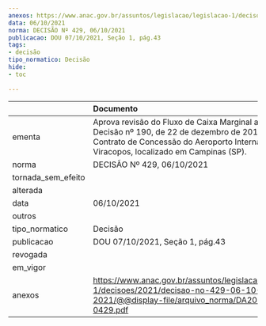 ```yaml
---
anexos: https://www.anac.gov.br/assuntos/legislacao/legislacao-1/decisoes/2021/decisao-no-429-06-10-2021/@@display-file/arquivo_norma/DA2021-0429.pdf
data: 06/10/2021
norma: DECISÃO Nº 429, 06/10/2021
publicacao: DOU 07/10/2021, Seção 1, pág.43
tags:
- decisão
tipo_normatico: Decisão
hide: 
- toc 
 
---
```


|                    | Documento                                                                                                                                                                                         |
|:-------------------|:--------------------------------------------------------------------------------------------------------------------------------------------------------------------------------------------------|
| ementa             | Aprova revisão do Fluxo de Caixa Marginal aprovado pela Decisão nº 190, de 22 de dezembro de 2016, do Contrato de Concessão do Aeroporto Internacional de Viracopos, localizado em Campinas (SP). |
| norma              | DECISÃO Nº 429, 06/10/2021                                                                                                                                                                        |
| tornada_sem_efeito |                                                                                                                                                                                                   |
| alterada           |                                                                                                                                                                                                   |
| data               | 06/10/2021                                                                                                                                                                                        |
| outros             |                                                                                                                                                                                                   |
| tipo_normatico     | Decisão                                                                                                                                                                                           |
| publicacao         | DOU 07/10/2021, Seção 1, pág.43                                                                                                                                                                   |
| revogada           |                                                                                                                                                                                                   |
| em_vigor           |                                                                                                                                                                                                   |
| anexos             | https://www.anac.gov.br/assuntos/legislacao/legislacao-1/decisoes/2021/decisao-no-429-06-10-2021/@@display-file/arquivo_norma/DA2021-0429.pdf                                                     |